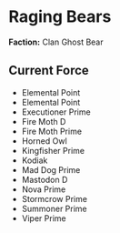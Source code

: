 # Raging Bears
**Faction:** Clan Ghost Bear
## Current Force
- Elemental Point
- Elemental Point
- Executioner Prime
- Fire Moth D
- Fire Moth Prime
- Horned Owl
- Kingfisher Prime
- Kodiak
- Mad Dog Prime
- Mastodon D
- Nova Prime
- Stormcrow Prime
- Summoner Prime
- Viper Prime
